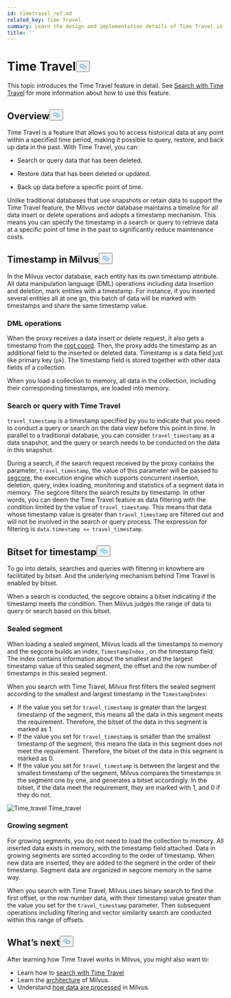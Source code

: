 ```yaml
---
id: timetravel_ref.md
related_key: Time Travel
summary: Learn the design and implementation details of Time Travel in Milvus.
title: ''
---
```

<h1 id="Time-Travel" class="common-anchor-header">Time Travel<button data-href="#Time-Travel" class="anchor-icon" translate="no">
      <svg translate="no"
        aria-hidden="true"
        focusable="false"
        height="20"
        version="1.1"
        viewBox="0 0 16 16"
        width="16"
      >
        <path
          fill="#0092E4"
          fill-rule="evenodd"
          d="M4 9h1v1H4c-1.5 0-3-1.69-3-3.5S2.55 3 4 3h4c1.45 0 3 1.69 3 3.5 0 1.41-.91 2.72-2 3.25V8.59c.58-.45 1-1.27 1-2.09C10 5.22 8.98 4 8 4H4c-.98 0-2 1.22-2 2.5S3 9 4 9zm9-3h-1v1h1c1 0 2 1.22 2 2.5S13.98 12 13 12H9c-.98 0-2-1.22-2-2.5 0-.83.42-1.64 1-2.09V6.25c-1.09.53-2 1.84-2 3.25C6 11.31 7.55 13 9 13h4c1.45 0 3-1.69 3-3.5S14.5 6 13 6z"
        ></path>
      </svg>
    </button></h1><p>This topic introduces the Time Travel feature in detail. See <a href="/docs/de/timetravel.md">Search with Time Travel</a> for more information about how to use this feature.</p>
<h2 id="Overview" class="common-anchor-header">Overview<button data-href="#Overview" class="anchor-icon" translate="no">
      <svg translate="no"
        aria-hidden="true"
        focusable="false"
        height="20"
        version="1.1"
        viewBox="0 0 16 16"
        width="16"
      >
        <path
          fill="#0092E4"
          fill-rule="evenodd"
          d="M4 9h1v1H4c-1.5 0-3-1.69-3-3.5S2.55 3 4 3h4c1.45 0 3 1.69 3 3.5 0 1.41-.91 2.72-2 3.25V8.59c.58-.45 1-1.27 1-2.09C10 5.22 8.98 4 8 4H4c-.98 0-2 1.22-2 2.5S3 9 4 9zm9-3h-1v1h1c1 0 2 1.22 2 2.5S13.98 12 13 12H9c-.98 0-2-1.22-2-2.5 0-.83.42-1.64 1-2.09V6.25c-1.09.53-2 1.84-2 3.25C6 11.31 7.55 13 9 13h4c1.45 0 3-1.69 3-3.5S14.5 6 13 6z"
        ></path>
      </svg>
    </button></h2><p>Time Travel is a feature that allows you to access historical data at any point within a specified time period, making it possible to query, restore, and back up data in the past.  With Time Travel, you can:</p>
<ul>
<li><p>Search or query data that has been deleted.</p></li>
<li><p>Restore data that has been deleted or updated.</p></li>
<li><p>Back up data before a specific point of time.</p></li>
</ul>
<p>Unlike traditional databases that use snapshots or retain data to support the Time Travel feature, the Milvus vector database maintains a timeline for all data insert or delete operations and adopts a timestamp mechanism. This means you can specify the timestamp in a search or query to retrieve data at a specific point of time in the past to significantly reduce maintenance costs.</p>
<h2 id="Timestamp-in-Milvus" class="common-anchor-header">Timestamp in Milvus<button data-href="#Timestamp-in-Milvus" class="anchor-icon" translate="no">
      <svg translate="no"
        aria-hidden="true"
        focusable="false"
        height="20"
        version="1.1"
        viewBox="0 0 16 16"
        width="16"
      >
        <path
          fill="#0092E4"
          fill-rule="evenodd"
          d="M4 9h1v1H4c-1.5 0-3-1.69-3-3.5S2.55 3 4 3h4c1.45 0 3 1.69 3 3.5 0 1.41-.91 2.72-2 3.25V8.59c.58-.45 1-1.27 1-2.09C10 5.22 8.98 4 8 4H4c-.98 0-2 1.22-2 2.5S3 9 4 9zm9-3h-1v1h1c1 0 2 1.22 2 2.5S13.98 12 13 12H9c-.98 0-2-1.22-2-2.5 0-.83.42-1.64 1-2.09V6.25c-1.09.53-2 1.84-2 3.25C6 11.31 7.55 13 9 13h4c1.45 0 3-1.69 3-3.5S14.5 6 13 6z"
        ></path>
      </svg>
    </button></h2><p>In the Milvus vector database, each entity has its own timestamp attribute. All data manipulation language (DML) operations including data insertion and deletion, mark entities with a timestamp. For instance, if you inserted several entities all at one go, this batch of data will be marked with timestamps and share the same timestamp value.</p>
<h3 id="DML-operations" class="common-anchor-header">DML operations</h3><p>When the proxy receives a data insert or delete request, it also gets a timestamp from the <a href="https://milvus.io/docs/v2.1.x/four_layers.md#Root-coordinator-root-coord">root coord</a>. Then, the proxy adds the timestamp as an additional field to the inserted or deleted data. Timestamp is a data field just like primary key (<code translate="no">pk</code>). The timestamp field is stored together with other data fields of a collection.</p>
<p>When you load a collection to memory, all data in the collection, including their corresponding timestamps, are loaded into memory.</p>
<h3 id="Search-or-query-with-Time-Travel" class="common-anchor-header">Search or query with Time Travel</h3><p><code translate="no">travel_timestamp</code> is a timestamp specified by you to indicate that you need to conduct a query or search on the data view before this point in time. In parallel to a traditional database, you can consider <code translate="no">travel_timestamp</code> as a data snapshot, and the query or search needs to be conducted on the data in this snapshot.</p>
<p>During a search, if the search request received by the proxy contains the parameter, <code translate="no">travel_timestamp</code>, the value of this parameter will be passed to <a href="https://github.com/milvus-io/milvus/tree/master/docs/design_docs/segcore">segcore</a>, the execution engine which supports concurrent insertion, deletion, query, index loading, monitoring and statistics of a segment data in memory. The segcore filters the search results by timestamp. In other words, you can deem the Time Travel feature as data filtering with the condition limited by the value of <code translate="no">travel_timestamp</code>. This means that data whose timestamp value is greater than <code translate="no">travel_timestamp</code> are filtered out and will not be involved in the search or query process. The expression for filtering is <code translate="no">data.timestamp &lt;= travel_timestamp</code>.</p>
<h2 id="Bitset-for-timestamp" class="common-anchor-header">Bitset for timestamp<button data-href="#Bitset-for-timestamp" class="anchor-icon" translate="no">
      <svg translate="no"
        aria-hidden="true"
        focusable="false"
        height="20"
        version="1.1"
        viewBox="0 0 16 16"
        width="16"
      >
        <path
          fill="#0092E4"
          fill-rule="evenodd"
          d="M4 9h1v1H4c-1.5 0-3-1.69-3-3.5S2.55 3 4 3h4c1.45 0 3 1.69 3 3.5 0 1.41-.91 2.72-2 3.25V8.59c.58-.45 1-1.27 1-2.09C10 5.22 8.98 4 8 4H4c-.98 0-2 1.22-2 2.5S3 9 4 9zm9-3h-1v1h1c1 0 2 1.22 2 2.5S13.98 12 13 12H9c-.98 0-2-1.22-2-2.5 0-.83.42-1.64 1-2.09V6.25c-1.09.53-2 1.84-2 3.25C6 11.31 7.55 13 9 13h4c1.45 0 3-1.69 3-3.5S14.5 6 13 6z"
        ></path>
      </svg>
    </button></h2><p>To go into details, searches and queries with filtering in knowhere are facilitated by bitset. And the underlying mechanism behind Time Travel is enabled by bitset.</p>
<p>When a search is conducted, the segcore obtains a bitset indicating if the timestamp meets the condition. Then Milvus judges the range of data to query or search based on this bitset.</p>
<h3 id="Sealed-segment" class="common-anchor-header">Sealed segment</h3><p>When loading a sealed segment, Milvus loads all the timestamps to memory and the segcore builds an index, <code translate="no">TimestampIndex</code> , on the timestamp field. The index contains information about the smallest and the largest timestamp value of this sealed segment, the offset and the row number of timestamps in this sealed segment.</p>
<p>When you search with Time Travel, Milvus first filters the sealed segment according to the smallest and largest timestamp in the <code translate="no">TimestampIndex</code>:</p>
<ul>
<li>If the value you set for <code translate="no">travel_timestamp</code> is greater than the largest timestamp of the segment, this means all the data in this segment meets the requirement. Therefore, the bitset of the data in this segment is marked as 1.</li>
<li>If the value you set for <code translate="no">travel_timestamp</code> is smaller than the smallest timestamp of the segment, this means the data in this segment does not meet the requirement. Therefore, the bitset of the data in this segment is marked as 0.</li>
<li>If the value you set for <code translate="no">travel_timestamp</code> is between the largest and the smallest timestamp of the segment, Milvus compares the timestamps in the segment one by one, and generates a bitset accordingly. In the bitset, if the data meet the requirement, they are marked with 1, and 0 if they do not.</li>
</ul>
<p>
  <span class="img-wrapper">
    <img translate="no" src="/docs/v2.2.x/assets/time_travel.png" alt="Time_travel" class="doc-image" id="time_travel" />
    <span>Time_travel</span>
  </span>
</p>
<h3 id="Growing-segment" class="common-anchor-header">Growing segment</h3><p>For growing segments, you do not need to load the collection to memory. All inserted data exists in memory, with the timestamp field attached. Data in growing segments are sorted according to the order of timestamp. When new data are inserted, they are added to the segment in the order of their timestamp. Segment data are organized in segcore memory in the same way.</p>
<p>When you search with Time Travel, Milvus uses binary search to find the first offset, or the row number data, with their timestamp value greater than the value you set for the <code translate="no">travel_timestamp</code> parameter. Then subsequent operations including filtering and vector similarity search are conducted within this range of offsets.</p>
<h2 id="Whats-next" class="common-anchor-header">What’s next<button data-href="#Whats-next" class="anchor-icon" translate="no">
      <svg translate="no"
        aria-hidden="true"
        focusable="false"
        height="20"
        version="1.1"
        viewBox="0 0 16 16"
        width="16"
      >
        <path
          fill="#0092E4"
          fill-rule="evenodd"
          d="M4 9h1v1H4c-1.5 0-3-1.69-3-3.5S2.55 3 4 3h4c1.45 0 3 1.69 3 3.5 0 1.41-.91 2.72-2 3.25V8.59c.58-.45 1-1.27 1-2.09C10 5.22 8.98 4 8 4H4c-.98 0-2 1.22-2 2.5S3 9 4 9zm9-3h-1v1h1c1 0 2 1.22 2 2.5S13.98 12 13 12H9c-.98 0-2-1.22-2-2.5 0-.83.42-1.64 1-2.09V6.25c-1.09.53-2 1.84-2 3.25C6 11.31 7.55 13 9 13h4c1.45 0 3-1.69 3-3.5S14.5 6 13 6z"
        ></path>
      </svg>
    </button></h2><p>After learning how Time Travel works in Milvus, you might also want to:</p>
<ul>
<li>Learn how to <a href="/docs/de/timetravel.md">search with Time Travel</a></li>
<li>Learn the <a href="/docs/de/architecture_overview.md">architecture</a> of Milvus.</li>
<li>Understand <a href="/docs/de/data_processing.md">how data are processed</a> in Milvus.</li>
</ul>
